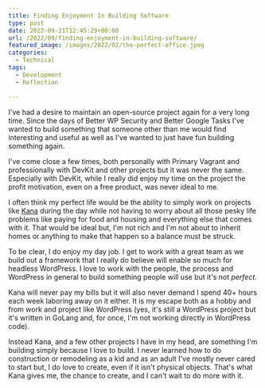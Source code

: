 ```yaml
---
title: Finding Enjoyment In Building Software
type: post
date: 2022-09-21T12:45:29+00:00
url: /2022/09/finding-enjoyment-in-building-software/
featured_image: /images/2022/02/the-perfect-office.jpeg
categories:
  - Technical
tags:
  - Development
  - Reflection

---
```

I've had a desire to maintain an open-source project again for a very long time. Since the days of Better WP Security and Better Google Tasks I've wanted to build something that someone other than me would find interesting and useful as well as I've wanted to just have fun building something again.

I've come close a few times, both personally with Primary Vagrant and professionally with DevKit and other projects but it was never the same. Especially with DevKit, while I really did enjoy my time on the project the profit motivation, even on a free product, was never ideal to me.

I often think my perfect life would be the ability to simply work on projects like [Kana][1] during the day while not having to worry about all those pesky life problems like paying for food and housing and everything else that comes with it. That would be ideal but, I'm not rich and I'm not about to inherit homes or anything to make that happen so a balance must be struck.

To be clear, I do enjoy my day job. I get to work with a great team as we build out a framework that I really do believe will enable so much for headless WordPress. I love to work with the people, the process and WordPress in general to build something people will use but it's not _perfect_.

Kana will never pay my bills but it will also never demand I spend 40+ hours each week laboring away on it either. It is my escape both as a hobby and from work and project like WordPress (yes, it's still a WordPress project but it's written in GoLang and, for once, I'm not working directly in WordPress code).

Instead Kana, and a few other projects I have in my head, are something I'm building simply because I love to build. I never learned how to do construction or remodeling as a kid and as an adult I've mostly never cared to start but, I do love to create, even if it isn't physical objects. That's what Kana gives me, the chance to create, and I can't wait to do more with it.

 [1]: https://github.com/ChrisWiegman/kana/